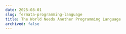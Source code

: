```yaml
---
date: 2025-08-01
slug: fermata-programming-language
title: The World Needs Another Programming Language
archived: false
---
```


